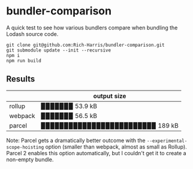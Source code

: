# bundler-comparison

A quick test to see how various bundlers compare when bundling the Lodash source code.

```
git clone git@github.com:Rich-Harris/bundler-comparison.git
git submodule update --init --recursive
npm i
npm run build
```

## Results

<!-- START -->
|         | output size                                           |
|---------|-------------------------------------------------------|
| rollup  | ▉▉▉▉▉▉▉ 53.9 kB   |
| webpack | ▉▉▉▉▉▉▉ 56.5 kB |
| parcel  | ▉▉▉▉▉▉▉▉▉▉▉▉▉▉▉▉▉▉▉▉▉▉▉▉▉ 189 kB   |
<!-- END -->

Note: Parcel gets a dramatically better outcome with the `--experimental-scope-hoisting` option (smaller than webpack, almost as small as Rollup). Parcel 2 enables this option automatically, but I couldn't get it to create a non-empty bundle.